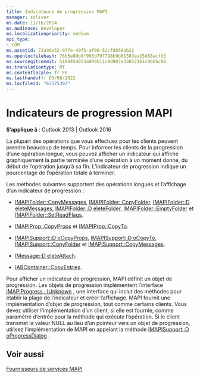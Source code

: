 ```yaml
---
title: Indicateurs de progression MAPI
manager: soliver
ms.date: 11/16/2014
ms.audience: Developer
ms.localizationpriority: medium
api_type:
- COM
ms.assetid: 73a99e52-97fe-40f5-af90-52cfd858ab22
ms.openlocfilehash: 76b5e80b8f993d797798b9b81383ea15d88acfd3
ms.sourcegitcommit: 518845d053a009b11c8d907a33822161c0b6bc96
ms.translationtype: MT
ms.contentlocale: fr-FR
ms.lasthandoff: 03/08/2022
ms.locfileid: "63375397"
---
```

# <a name="mapi-progress-indicators"></a>Indicateurs de progression MAPI

  
  
**S’applique à** : Outlook 2013 | Outlook 2016 
  
La plupart des opérations que vous effectuez pour les clients peuvent prendre beaucoup de temps. Pour informer les clients de la progression d’une opération longue, vous pouvez afficher un indicateur qui affiche graphiquement la partie terminée d’une opération à un moment donné, du début de l’opération jusqu’à sa fin. L’indicateur de progression indique un pourcentage de l’opération totale à terminer.
  
Les méthodes suivantes supportent des opérations longues et l’affichage d’un indicateur de progression :
  
- [IMAPIFolder::CopyMessages](imapifolder-copymessages.md), [IMAPIFolder::CopyFolder](imapifolder-copyfolder.md), [IMAPIFolder::D eleteMessages](imapifolder-deletemessages.md), [IMAPIFolder::D eleteFolder](imapifolder-deletefolder.md), [IMAPIFolder::EmptyFolder](imapifolder-emptyfolder.md) et [IMAPIFolder::SetReadFlags](imapifolder-setreadflags.md).
    
- [IMAPIProp::CopyProps](imapiprop-copyprops.md) et [IMAPIProp::CopyTo](imapiprop-copyto.md).
    
- [IMAPISupport::D oCopyProps](imapisupport-docopyprops.md), [IMAPISupport::D oCopyTo](imapisupport-docopyto.md), [IMAPISupport::CopyFolder](imapisupport-copyfolder.md) et [IMAPISupport::CopyMessages](imapisupport-copymessages.md).
    
- [IMessage::D eleteAttach](imessage-deleteattach.md).
    
- [IABContainer::CopyEntries](iabcontainer-copyentries.md).
    
Pour afficher un indicateur de progression, MAPI définit un objet de progression. Les objets de progression implémentent l’interface [IMAPIProgress : IUnknown](imapiprogressiunknown.md) , une interface qui inclut des méthodes pour établir la plage de l’indicateur et créer l’affichage. MAPI fournit une implémentation d’objet de progression, tout comme certains clients. Vous devez utiliser l’implémentation d’un client, si elle est fournie, comme paramètre d’entrée pour la méthode qui exécute l’opération. Si le client transmet la valeur NULL au lieu d’un pointeur vers un objet de progression, utilisez l’implémentation de MAPI en appelant la méthode [IMAPISupport::D oProgressDialog](imapisupport-doprogressdialog.md) . 
  
## <a name="see-also"></a>Voir aussi



[Fournisseurs de services MAPI](mapi-service-providers.md)

